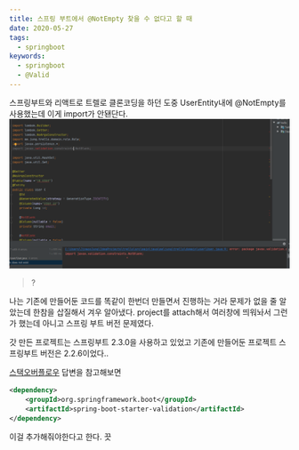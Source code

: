 ```yaml
---
title: 스프링 부트에서 @NotEmpty 찾을 수 없다고 할 때
date: 2020-05-27
tags:
  - springboot
keywords:
  - springboot
  - @Valid
---
```


스프링부트와 리액트로 트렐로 클론코딩을 하던 도중 UserEntity내에 @NotEmpty를 사용했는데 이게 import가 안됀단다.
![](1.png)
>?
 
나는 기존에 만들어둔 코드를 똑같이 한번더 만들면서 진행하는 거라 문제가 없을 줄 알았는데 한참을 삽질해서 겨우 알아냈다.
project를 attach해서 여러창에 띄워놔서 그런가 했는데 아니고 스프링 부트 버전 문제였다.

갓 만든 프로젝트는 스프링부트 2.3.0을 사용하고 있었고 기존에 만들어둔 프로젝트 스프링부트 버전은 2.2.6이었다..

[스택오버플로우](https://stackoverflow.com/questions/48614773/spring-boot-validation-annotations-valid-and-notblank-not-working)
답변을 참고해보면
```xml
<dependency>
    <groupId>org.springframework.boot</groupId>
    <artifactId>spring-boot-starter-validation</artifactId>
</dependency>
```
이걸 추가해줘야한다고 한다.  끗
